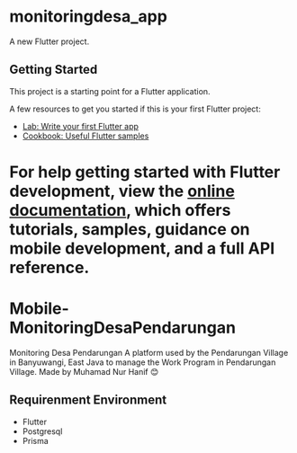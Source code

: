 # monitoringdesa_app

A new Flutter project.

## Getting Started

This project is a starting point for a Flutter application.

A few resources to get you started if this is your first Flutter project:

- [Lab: Write your first Flutter app](https://docs.flutter.dev/get-started/codelab)
- [Cookbook: Useful Flutter samples](https://docs.flutter.dev/cookbook)

For help getting started with Flutter development, view the
[online documentation](https://docs.flutter.dev/), which offers tutorials,
samples, guidance on mobile development, and a full API reference.
=======
# Mobile-MonitoringDesaPendarungan
Monitoring Desa Pendarungan A platform used by the Pendarungan Village in Banyuwangi, East Java to manage the Work Program in Pendarungan Village. Made by Muhamad Nur Hanif 😊

## Requirenment Environment
- Flutter
- Postgresql
- Prisma
